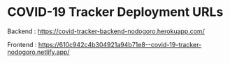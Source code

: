 # COVID-19 Tracker Deployment URLs

Backend : https://covid-tracker-backend-nodogoro.herokuapp.com/

Frontend : https://610c942c4b304921a94b71e8--covid-19-tracker-nodogoro.netlify.app/


